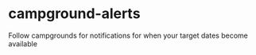 # campground-alerts
Follow campgrounds for notifications for when your target dates become available
